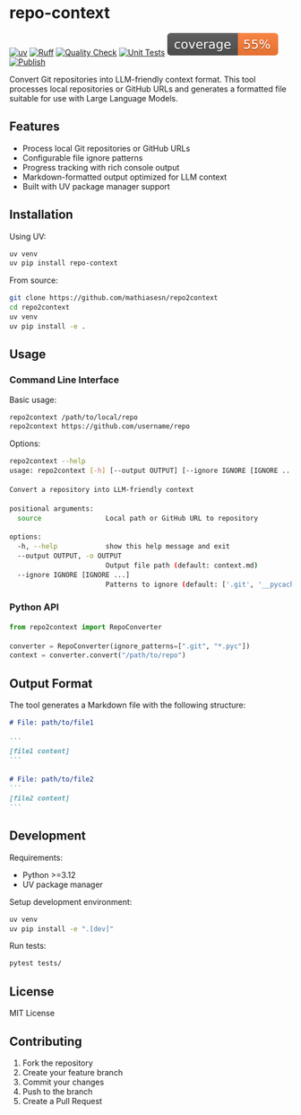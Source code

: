 # repo-context

[![uv](https://img.shields.io/endpoint?url=https://raw.githubusercontent.com/astral-sh/uv/main/assets/badge/v0.json)](https://github.com/astral-sh/uv)
[![Ruff](https://img.shields.io/endpoint?url=https://raw.githubusercontent.com/astral-sh/ruff/main/assets/badge/v2.json)](https://github.com/astral-sh/ruff)
[![Quality Check](https://github.com/mathiasesn/repo-context/actions/workflows/check.yaml/badge.svg?branch=master)](https://github.com/mathiasesn/repo-context/actions/workflows/check.yaml)
[![Unit Tests](https://github.com/mathiasesn/repo-context/actions/workflows/test.yaml/badge.svg)](https://github.com/mathiasesn/repo-context/actions/workflows/test.yaml)
![code coverage](https://raw.githubusercontent.com/mathiasesn/repo-context/coverage-badge/coverage.svg?raw=true)
[![Publish](https://github.com/mathiasesn/repo-context/actions/workflows/publish.yaml/badge.svg)](https://github.com/mathiasesn/repo-context/actions/workflows/publish.yaml)

Convert Git repositories into LLM-friendly context format. This tool processes local repositories or GitHub URLs and generates a formatted file suitable for use with Large Language Models.

## Features

- Process local Git repositories or GitHub URLs
- Configurable file ignore patterns
- Progress tracking with rich console output
- Markdown-formatted output optimized for LLM context
- Built with UV package manager support

## Installation

Using UV:
```bash
uv venv
uv pip install repo-context
```

From source:
```bash
git clone https://github.com/mathiasesn/repo2context
cd repo2context
uv venv
uv pip install -e .
```

## Usage

### Command Line Interface

Basic usage:
```bash
repo2context /path/to/local/repo
repo2context https://github.com/username/repo
```

Options:
```bash
repo2context --help
usage: repo2context [-h] [--output OUTPUT] [--ignore IGNORE [IGNORE ...]] source

Convert a repository into LLM-friendly context

positional arguments:
  source                Local path or GitHub URL to repository

options:
  -h, --help            show this help message and exit
  --output OUTPUT, -o OUTPUT
                        Output file path (default: context.md)
  --ignore IGNORE [IGNORE ...]
                        Patterns to ignore (default: ['.git', '__pycache__', '*.pyc', '*.pyo', '*.pyd', '.DS_Store'])
```

### Python API

```python
from repo2context import RepoConverter

converter = RepoConverter(ignore_patterns=[".git", "*.pyc"])
context = converter.convert("/path/to/repo")
```

## Output Format

The tool generates a Markdown file with the following structure:
````markdown
# File: path/to/file1

``` 
[file1 content]
``` 

# File: path/to/file2
``` 
[file2 content]
``` 
````

## Development

Requirements:
- Python >=3.12
- UV package manager

Setup development environment:
```bash
uv venv
uv pip install -e ".[dev]"
```

Run tests:
```bash
pytest tests/
```

## License

MIT License

## Contributing

1. Fork the repository
2. Create your feature branch
3. Commit your changes
4. Push to the branch
5. Create a Pull Request